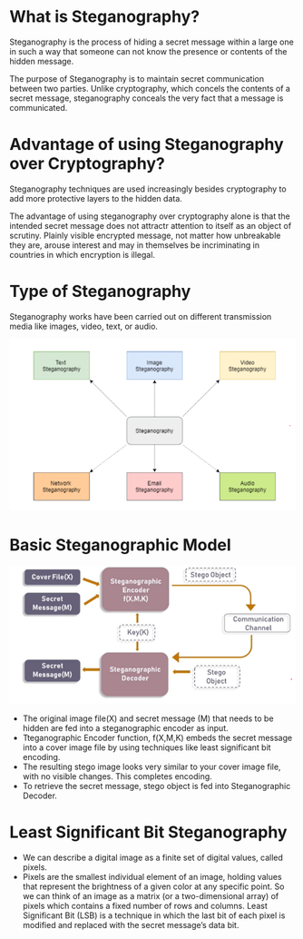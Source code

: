 # What is Steganography?
Steganography is the process of hiding a secret message within a large one in such a way that someone can not know the presence or contents of the hidden message.

The purpose of Steganography is to maintain secret communication between two parties. Unlike cryptography, which concels the contents of a secret message, steganography conceals the very fact that a message is communicated.

# Advantage of using Steganography over Cryptography?
Steganography techniques are used increasingly besides cryptography to add more protective layers to the hidden data.

The advantage of using steganography over cryptography alone is that the intended secret message does not attractr attention to itself as an object of scrutiny. Plainly visible encrypted message, not matter how unbreakable they are, arouse interest and may in themselves be incriminating in countries in which encryption is illegal.

# Type of Steganography
Steganography works have been carried out on different transmission media like images, video, text, or audio.

![type of steganography](./static/types.png)

# Basic Steganographic Model

![stegano model](./static/stegano_model.png)

- The original image file(X) and secret message (M) that needs to be hidden are fed into a steganographic encoder as input. 
- Tteganographic Encoder function, f(X,M,K) embeds the secret message into a cover image file by using techniques like least significant bit encoding. 
- The resulting stego image looks very similar to your cover image file, with no visible changes. This completes encoding. 
- To retrieve the secret message, stego object is fed into Steganographic Decoder.


# Least Significant Bit Steganography
- We can describe a digital image as a finite set of digital values, called pixels. 
- Pixels are the smallest individual element of an image, holding values that represent the brightness of a given color at any specific point. So we can think of an image as a matrix (or a two-dimensional array) of pixels which contains a fixed number of rows and columns.
Least Significant Bit (LSB) is a technique in which the last bit of each pixel is modified and replaced with the secret message’s data bit.

